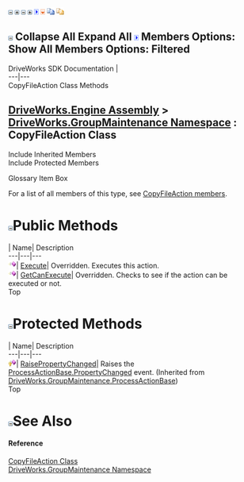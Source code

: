 ![](dotnetimages/collapse.gif) ![](dotnetimages/expand.gif) ![](dotnetimages/collapse.gif) ![](dotnetimages/expand.gif) ![](dotnetimages/drpdown.gif) ![](dotnetimages/drpdown_orange.gif) ![](dotnetimages/copycode.gif) ![](dotnetimages/copycodeHighlight.gif)

![](dotnetimages/collapse.gif) Collapse All Expand All ![](dotnetimages/drpdown.gif) Members Options: Show All  Members Options: Filtered   
---  
DriveWorks SDK Documentation  |   
---|---  
CopyFileAction Class Methods   
  
[DriveWorks.Engine Assembly](topic2156.md) > [DriveWorks.GroupMaintenance Namespace](topic9628.md) : CopyFileAction Class  
---  
  
Include Inherited Members    
Include Protected Members    


Glossary Item Box

For a list of all members of this type, see [CopyFileAction members](topic9697.md).

# ![](dotnetimages/collapse.gif)Public Methods

| Name| Description  
---|---|---  
![Public Method](dotnetimages/publicMethod.gif)| [Execute](topic9702.md)| Overridden. Executes this action.   
![Public Method](dotnetimages/publicMethod.gif)| [GetCanExecute](topic9703.md)| Overridden. Checks to see if the action can be executed or not.   
Top

# ![](dotnetimages/collapse.gif)Protected Methods

| Name| Description  
---|---|---  
![Protected Method](dotnetimages/protectedMethod.gif)| [RaisePropertyChanged](topic9943.md)| Raises the [ProcessActionBase.PropertyChanged](topic9948.md) event. (Inherited from [DriveWorks.GroupMaintenance.ProcessActionBase](topic9935.md))  
Top

# ![](dotnetimages/collapse.gif)See Also

#### Reference

[CopyFileAction Class](topic9696.md)   
[DriveWorks.GroupMaintenance Namespace](topic9628.md)


